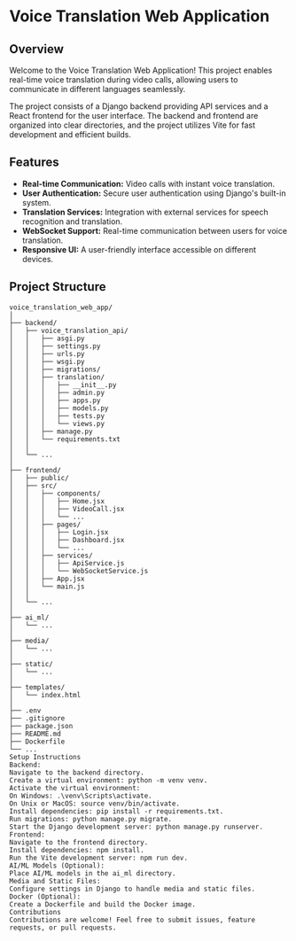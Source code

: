 # Voice Translation Web Application

## Overview

Welcome to the Voice Translation Web Application! This project enables real-time voice translation during video calls, allowing users to communicate in different languages seamlessly.

The project consists of a Django backend providing API services and a React frontend for the user interface. The backend and frontend are organized into clear directories, and the project utilizes Vite for fast development and efficient builds.

## Features

- **Real-time Communication:** Video calls with instant voice translation.
- **User Authentication:** Secure user authentication using Django's built-in system.
- **Translation Services:** Integration with external services for speech recognition and translation.
- **WebSocket Support:** Real-time communication between users for voice translation.
- **Responsive UI:** A user-friendly interface accessible on different devices.

## Project Structure

```plaintext
voice_translation_web_app/
│
├── backend/
│   ├── voice_translation_api/
│   │   ├── asgi.py
│   │   ├── settings.py
│   │   ├── urls.py
│   │   ├── wsgi.py
│   │   ├── migrations/
│   │   ├── translation/
│   │   │   ├── __init__.py
│   │   │   ├── admin.py
│   │   │   ├── apps.py
│   │   │   ├── models.py
│   │   │   ├── tests.py
│   │   │   └── views.py
│   │   ├── manage.py
│   │   └── requirements.txt
│   │
│   └── ...
│
├── frontend/
│   ├── public/
│   ├── src/
│   │   ├── components/
│   │   │   ├── Home.jsx
│   │   │   ├── VideoCall.jsx
│   │   │   └── ...
│   │   ├── pages/
│   │   │   ├── Login.jsx
│   │   │   ├── Dashboard.jsx
│   │   │   └── ...
│   │   ├── services/
│   │   │   ├── ApiService.js
│   │   │   └── WebSocketService.js
│   │   ├── App.jsx
│   │   └── main.js
│   │
│   └── ...
│
├── ai_ml/
│   └── ...
│
├── media/
│   └── ...
│
├── static/
│   └── ...
│
├── templates/
│   └── index.html
│
├── .env
├── .gitignore
├── package.json
├── README.md
├── Dockerfile
└── ...
Setup Instructions
Backend:
Navigate to the backend directory.
Create a virtual environment: python -m venv venv.
Activate the virtual environment:
On Windows: .\venv\Scripts\activate.
On Unix or MacOS: source venv/bin/activate.
Install dependencies: pip install -r requirements.txt.
Run migrations: python manage.py migrate.
Start the Django development server: python manage.py runserver.
Frontend:
Navigate to the frontend directory.
Install dependencies: npm install.
Run the Vite development server: npm run dev.
AI/ML Models (Optional):
Place AI/ML models in the ai_ml directory.
Media and Static Files:
Configure settings in Django to handle media and static files.
Docker (Optional):
Create a Dockerfile and build the Docker image.
Contributions
Contributions are welcome! Feel free to submit issues, feature requests, or pull requests.
